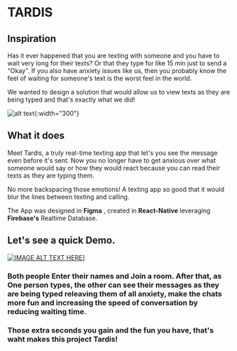 # TARDIS

## Inspiration

Has it ever happened that you are texting with someone and you have to wait very long for their texts? Or that they type for like 15 min just to send a "Okay". If you also have anxiety issues like us, then you probably know the feel of waiting for someone's text is the worst feel in the world.

We wanted to design a solution that would allow us to view texts as they are being typed and that's exactly what we did!

![alt text](https://wallpaperaccess.com/full/1808356.jpg "Time"){:width="300"}

## What it does

Meet Tardis, a truly real-time texting app that let's you see the message even before it's sent. Now you no longer have to get anxious over what someone would say or how they would react because you can read their texts as they are typing them.

No more backspacing those emotions! A texting app so good that it would blur the lines between texting and calling.


The App was designed in **Figma** , created in **React-Native** leveraging **Firebase's** Realtime Database.

## Let's see a quick Demo. 


[![IMAGE ALT TEXT HERE](http://img.youtube.com/vi/G7RAdohKxDE/0.jpg)](https://www.youtube.com/watch?time_continue=24&v=G7RAdohKxDE&feature=emb_title)]


### Both people Enter their names and Join a room. After that, as One person types, the other can see their messages as they are being typed releaving them of all anxiety, make the chats more fun and increasing the speed of conversation by reducing waiting time. 
### Those extra seconds you gain and the fun you have, that's waht makes this project Tardis!





